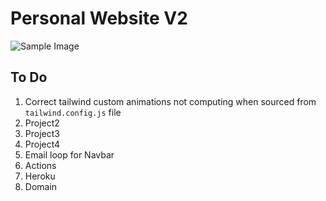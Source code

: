 # Personal Website V2


![Sample Image](example.png)


## To Do
1. Correct tailwind custom animations not computing when sourced from `tailwind.config.js` file
2. Project2
3. Project3
4. Project4
5. Email loop for Navbar
6. Actions
7. Heroku
8. Domain

